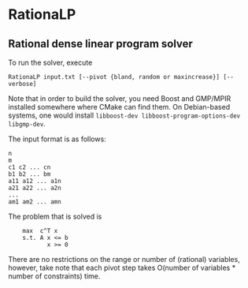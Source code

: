 # RationaLP
## Rational dense linear program solver

To run the solver, execute
```
RationaLP input.txt [--pivot {bland, random or maxincrease}] [--verbose]
```
Note that in order to build the solver, you need Boost and GMP/MPIR installed somewhere where CMake can find them. On Debian-based systems, one would install `libboost-dev libboost-program-options-dev libgmp-dev`.

The input format is as follows:
```
n
m
c1 c2 ... cn
b1 b2 ... bm
a11 a12 ... a1n
a21 a22 ... a2n
...
am1 am2 ... amn
```
The problem that is solved is 
```
    max  c^T x
    s.t. A x <= b
           x >= 0
```

There are no restrictions on the range or number of (rational) variables, however, take note that each pivot step takes O(number of variables * number of constraints) time.